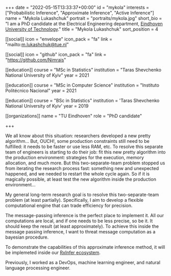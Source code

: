 +++
date = "2022-05-15T13:33:37+00:00"
id = "mykola"
interests = ["Probabilistic Inference", "Approximate Inference", "Active Inference"]
name = "Mykola Lukashchuk"
portrait = "portraits/mykola.jpg"
short_bio = "I am a PhD candidate at the Electrical Engineering department, [Eindhoven University of Technology](https://www.tue.nl/en/)."
title = "Mykola Lukashchuk"
sort_position = 4

[[social]]
    icon = "envelope"
    icon_pack = "fa"
    link = "mailto:m.lukashchuk@tue.nl"

[[social]]
    icon = "github"
    icon_pack = "fa"
    link = "https://github.com/Nimrais"

[[education]]
    course = "MSc in Statistics"
    institution = "Taras Shevchenko National University of Kyiv"
    year = 2021

[[education]]
    course = "MSc in Computer Science"
    institution = "Instituto Politécnico Nacional"
    year = 2021

[[education]]
    course = "BSc in Statistics"
    institution = 'Taras Shevchenko National University of Kyiv'
    year = 2019

[[organizations]]
    name = "TU Eindhoven"
    role = "PhD candidate"

+++

We all know about this situation: researchers developed a new pretty algorithm... But, OUCH!, some production constraints still need to be fulfilled: it needs to be faster or use less RAM, etc. To resolve this separate team of engineers is starting to do their job: fit this new pretty algorithm into the production environment: strategies for the execution, memory allocation, and much more. But this two-separate-team problem stopped us from iterating the research process fast: something new and unexpected happened, and we needed to restart the whole cycle again. So if it is magically possible, at least test the new algorithm inside the production environment...

My general long-term research goal is to resolve this two-separate-team problem (at least partially). Specifically, I aim to develop a flexible computational engine that can trade efficiency for precision.

The message-passing inference is the perfect place to implement it. All our computations are local, and if one needs to be less precise, so be it. It should keep the result (at least approximately). To achieve this inside the message passing inference, I want to threat message computation as a bayesian procedure.

To demonstrate the capabilities of this approximate inference method, it will be implemeted inside our [RxInfer ecosystem](https://biaslab.github.io/rxinfer-website/).

Previously, I worked as a DevOps, machine learning engineer, and natural language processing engineer.

